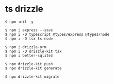 # ts drizzle

```
$ npm init -y
```

```
$ npm i express --save
$ npm i -D typescript @types/express @types/node
$ npm i -D tsx ts-node
```

```
$ npm i drizzle-orm
$ npm i -D drizzle-kit tsx
$ npm i better-sqlite3
```

```
$ npx drizzle-kit push
$ npx drizzle-kit generate

$ npx drizzle-kit migrate
```
